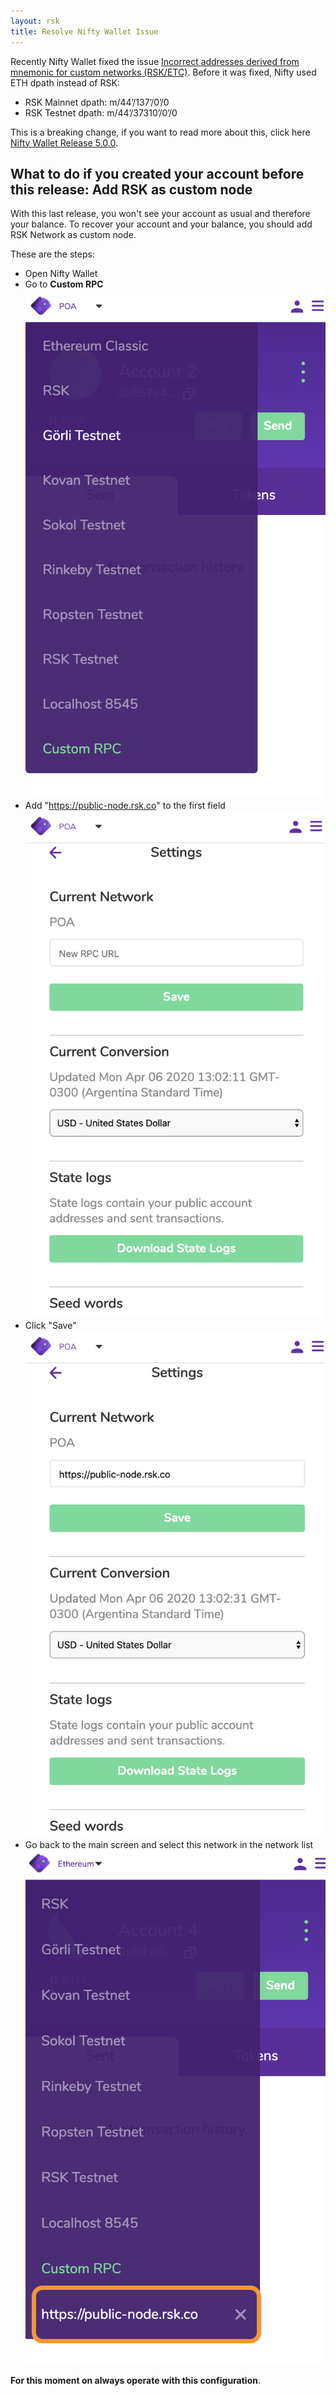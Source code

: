 ```yaml
---
layout: rsk
title: Resolve Nifty Wallet Issue
---
```


Recently Nifty Wallet fixed the issue [Incorrect addresses derived from mnemonic for custom networks (RSK/ETC)](https://github.com/poanetwork/nifty-wallet/issues/331). Before it was fixed, Nifty used ETH dpath instead of RSK:
- RSK Mainnet dpath: m/44’/137’/0’/0
- RSK Testnet dpath: m/44’/37310’/0’/0

This is a breaking change, if you want to read more about this, click here [Nifty Wallet Release 5.0.0](https://forum.poa.network/t/nifty-wallet-release-5-0-0/3335).

## What to do if you created your account before this release: Add RSK as custom node

With this last release, you won't see your account as usual and therefore your balance. To recover your account and your balance, you should add RSK Network as custom node.

These are the steps:
- Open Nifty Wallet
- Go to **Custom RPC**
![](/assets/img/tutorials/resolve-nifty-issue/1.png)
- Add "https://public-node.rsk.co" to the first field
![](/assets/img/tutorials/resolve-nifty-issue/2.png)
- Click "Save"
![](/assets/img/tutorials/resolve-nifty-issue/3.png)
- Go back to the main screen and select this network in the network list
![](/assets/img/tutorials/resolve-nifty-issue/4.png)

**For this moment on always operate with this configuration**.
